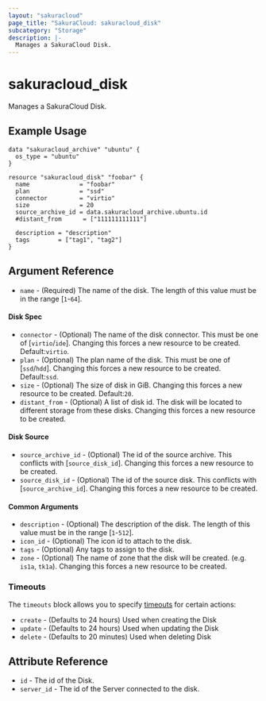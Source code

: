 ```yaml
---
layout: "sakuracloud"
page_title: "SakuraCloud: sakuracloud_disk"
subcategory: "Storage"
description: |-
  Manages a SakuraCloud Disk.
---
```


# sakuracloud_disk

Manages a SakuraCloud Disk.

## Example Usage

```hcl
data "sakuracloud_archive" "ubuntu" {
  os_type = "ubuntu"
}

resource "sakuracloud_disk" "foobar" {
  name              = "foobar"
  plan              = "ssd"
  connector         = "virtio"
  size              = 20
  source_archive_id = data.sakuracloud_archive.ubuntu.id
  #distant_from      = ["111111111111"]

  description = "description"
  tags        = ["tag1", "tag2"]
}
```

## Argument Reference

* `name` - (Required) The name of the disk. The length of this value must be in the range [`1`-`64`].

#### Disk Spec

* `connector` - (Optional) The name of the disk connector. This must be one of [`virtio`/`ide`]. Changing this forces a new resource to be created. Default:`virtio`.
* `plan` - (Optional) The plan name of the disk. This must be one of [`ssd`/`hdd`]. Changing this forces a new resource to be created. Default:`ssd`.
* `size` - (Optional) The size of disk in GiB. Changing this forces a new resource to be created. Default:`20`.
* `distant_from` - (Optional) A list of disk id. The disk will be located to different storage from these disks. Changing this forces a new resource to be created.

#### Disk Source

* `source_archive_id` - (Optional) The id of the source archive. This conflicts with [`source_disk_id`]. Changing this forces a new resource to be created.
* `source_disk_id` - (Optional) The id of the source disk. This conflicts with [`source_archive_id`]. Changing this forces a new resource to be created.

#### Common Arguments

* `description` - (Optional) The description of the disk. The length of this value must be in the range [`1`-`512`].
* `icon_id` - (Optional) The icon id to attach to the disk.
* `tags` - (Optional) Any tags to assign to the disk.
* `zone` - (Optional) The name of zone that the disk will be created. (e.g. `is1a`, `tk1a`). Changing this forces a new resource to be created.



### Timeouts

The `timeouts` block allows you to specify [timeouts](https://www.terraform.io/docs/configuration/resources.html#operation-timeouts) for certain actions:

* `create` - (Defaults to 24 hours) Used when creating the Disk
* `update` - (Defaults to 24 hours) Used when updating the Disk
* `delete` - (Defaults to 20 minutes) Used when deleting Disk

## Attribute Reference

* `id` - The id of the Disk.
* `server_id` - The id of the Server connected to the disk.

